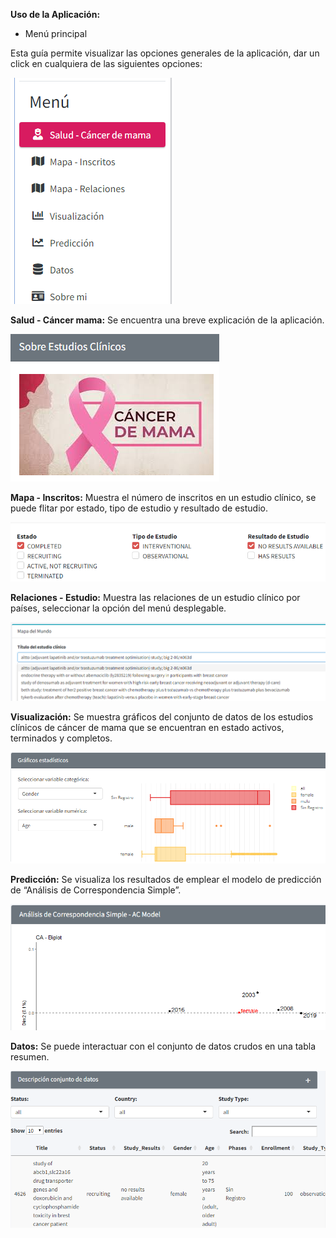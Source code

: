 **Uso de la Aplicación:**

- Menú principal

Esta guía permite visualizar las opciones generales de la aplicación, dar un click en cualquiera de las siguientes opciones:

![logo](../Imagenes/MenuPrincipal.png)

**Salud - Cáncer mama:** Se encuentra una breve explicación de la aplicación.

![logo](../Imagenes/Inicio.png)

**Mapa - Inscritos:** Muestra el número de inscritos en un estudio clínico, se puede flitar por estado, tipo de estudio y resultado de estudio.

![logo](../Imagenes/CheckBox.png)

**Relaciones - Estudio:** Muestra las relaciones de un estudio clínico por países, seleccionar la opción del menú desplegable.

![logo](../Imagenes/RelacionesEstudio.png)

**Visualización:** Se muestra gráficos del conjunto de datos de los estudios clínicos de cáncer de mama que se encuentran en estado activos, terminados y completos.

![logo](../Imagenes/visualizacion.png)

**Predicción:** Se visualiza los resultados de emplear el modelo de predicción de “Análisis de Correspondencia Simple”.

![logo](../Imagenes/prediccion.png)

**Datos:** Se puede interactuar con el conjunto de datos crudos en una tabla resumen.

![logo](../Imagenes/datos.png)
